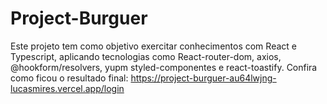 # Project-Burguer

Este projeto tem como objetivo exercitar conhecimentos com React e Typescript, aplicando tecnologias como React-router-dom, axios, @hookform/resolvers, yupm styled-componentes e react-toastify. 
Confira como ficou o resultado final:
https://project-burguer-au64lwjng-lucasmires.vercel.app/login
